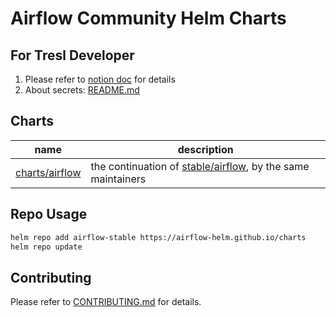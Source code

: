 # Airflow Community Helm Charts

## For Tresl Developer

1. Please refer to [notion doc](https://www.notion.so/tresl/ETL-f20df50e57af459ea5b0cdacc874d95e) for details
2. About secrets: [README.md](secrets/README.md)
## Charts

| name | description |
| --- | --- |
| [charts/airflow](https://github.com/airflow-helm/charts/tree/main/charts/airflow) | the continuation of [stable/airflow](https://github.com/helm/charts/tree/master/stable/airflow), by the same maintainers

## Repo Usage

```sh
helm repo add airflow-stable https://airflow-helm.github.io/charts
helm repo update
```

## Contributing

Please refer to [CONTRIBUTING.md](https://github.com/airflow-helm/charts/tree/main/CONTRIBUTING.md) for details.
